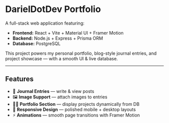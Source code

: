 #  DarielDotDev Portfolio

A full-stack web application featuring:  
- **Frontend:** React + Vite + Material UI + Framer Motion  
- **Backend:** Node.js + Express + Prisma ORM  
- **Database:** PostgreSQL

This project powers my personal portfolio, blog-style journal entries, and project showcase — with a smooth UI & live database.  

---

##  Features  

- 📖 **Journal Entries** — write & view posts 
- 🖼️ **Image Support** — attach images to entries  
- 🧑‍💻 **Portfolio Section** — display projects dynamically from DB  
- 📱 **Responsive Design** — polished mobile + desktop layouts  
- ⚡ **Animations** — smooth page transitions with Framer Motion  
